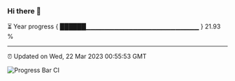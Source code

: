 ### Hi there 👋

⏳ Year progress { ██████▁▁▁▁▁▁▁▁▁▁▁▁▁▁▁▁▁▁▁▁▁▁▁▁ } 21.93 %

---

⏰ Updated on Wed, 22 Mar 2023 00:55:53 GMT

![Progress Bar CI](https://github.com/liununu/liununu/workflows/Progress%20Bar%20CI/badge.svg)
